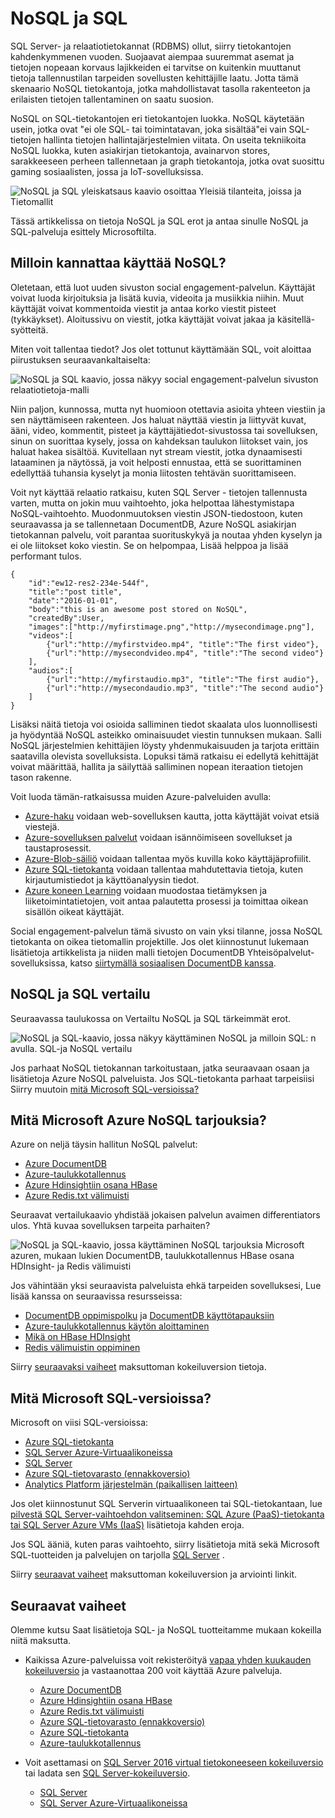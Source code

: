 <properties
    pageTitle="Milloin kannattaa käyttää NoSQL ja SQL | Microsoft Azure"
    description="Vertaa NoSQL relaatio ratkaisuja ja SQL-ratkaisujen eduista. Katso, onko jokin Microsoft Azure NoSQL services- tai SQL Server parhaiten sopii käyttämässäsi skenaariossa."
    keywords="nosql ja sql-NoSQL, sql-ja nosql käyttäminen"
    services="documentdb"
    documentationCenter=""
    authors="mimig1"
    manager="jhubbard"
    editor=""/>

<tags
    ms.service="documentdb"
    ms.workload="data-services"
    ms.tgt_pltfrm="na"
    ms.devlang="dotnet"
    ms.topic="article" 
    ms.date="06/24/2016"
    ms.author="mimig"/>

# <a name="nosql-vs-sql"></a>NoSQL ja SQL

SQL Server- ja relaatiotietokannat (RDBMS) ollut, siirry tietokantojen kahdenkymmenen vuoden. Suojaavat aiempaa suuremmat asemat ja tietojen nopeaan korvaus lajikkeiden ei tarvitse on kuitenkin muuttanut tietoja tallennustilan tarpeiden sovellusten kehittäjille laatu. Jotta tämä skenaario NoSQL tietokantoja, jotka mahdollistavat tasolla rakenteeton ja erilaisten tietojen tallentaminen on saatu suosion. 

NoSQL on SQL-tietokantojen eri tietokantojen luokka. NoSQL käytetään usein, jotka ovat "ei ole SQL- tai toimintatavan, joka sisältää"ei vain SQL-tietojen hallinta tietojen hallintajärjestelmien viitata. On useita tekniikoita NoSQL luokka, kuten asiakirjan tietokantoja, avainarvon stores, sarakkeeseen perheen tallennetaan ja graph tietokantoja, jotka ovat suosittu gaming sosiaalisten, jossa ja IoT-sovelluksissa.

![NoSQL ja SQL yleiskatsaus kaavio osoittaa Yleisiä tilanteita, joissa ja Tietomallit](./media/documentdb-nosql-vs-sql/nosql-vs-sql-overview.png)

Tässä artikkelissa on tietoja NoSQL ja SQL erot ja antaa sinulle NoSQL ja SQL-palveluja esittely Microsoftilta.  

## <a name="when-to-use-nosql"></a>Milloin kannattaa käyttää NoSQL?

Oletetaan, että luot uuden sivuston social engagement-palvelun. Käyttäjät voivat luoda kirjoituksia ja lisätä kuvia, videoita ja musiikkia niihin. Muut käyttäjät voivat kommentoida viestit ja antaa korko viestit pisteet (tykkäykset). Aloitussivu on viestit, jotka käyttäjät voivat jakaa ja käsitellä-syötteitä. 

Miten voit tallentaa tiedot? Jos olet tottunut käyttämään SQL, voit aloittaa piirustuksen seuraavankaltaiselta:

![NoSQL ja SQL kaavio, jossa näkyy social engagement-palvelun sivuston relaatiotietoja-malli](./media/documentdb-nosql-vs-sql/nosql-vs-sql-social.png)

Niin paljon, kunnossa, mutta nyt huomioon otettavia asioita yhteen viestiin ja sen näyttämiseen rakenteen. Jos haluat näyttää viestin ja liittyvät kuvat, ääni, video, kommentit, pisteet ja käyttäjätiedot-sivustossa tai sovelluksen, sinun on suorittaa kysely, jossa on kahdeksan taulukon liitokset vain, jos haluat hakea sisältöä. Kuvitellaan nyt stream viestit, jotka dynaamisesti lataaminen ja näytössä, ja voit helposti ennustaa, että se suorittaminen edellyttää tuhansia kyselyt ja monia liitosten tehtävän suorittamiseen.

Voit nyt käyttää relaatio ratkaisu, kuten SQL Server - tietojen tallennusta varten, mutta on jokin muu vaihtoehto, joka helpottaa lähestymistapa NoSQL-vaihtoehto. Muodonmuutoksen viestin JSON-tiedostoon, kuten seuraavassa ja se tallennetaan DocumentDB, Azure NoSQL asiakirjan tietokannan palvelu, voit parantaa suorituskykyä ja noutaa yhden kyselyn ja ei ole liitokset koko viestin. Se on helpompaa, Lisää helppoa ja lisää performant tulos.

    {
        "id":"ew12-res2-234e-544f",
        "title":"post title",
        "date":"2016-01-01",
        "body":"this is an awesome post stored on NoSQL",
        "createdBy":User,
        "images":["http://myfirstimage.png","http://mysecondimage.png"],
        "videos":[
            {"url":"http://myfirstvideo.mp4", "title":"The first video"},
            {"url":"http://mysecondvideo.mp4", "title":"The second video"}
        ],
        "audios":[
            {"url":"http://myfirstaudio.mp3", "title":"The first audio"},
            {"url":"http://mysecondaudio.mp3", "title":"The second audio"}
        ]
    }

Lisäksi näitä tietoja voi osioida salliminen tiedot skaalata ulos luonnollisesti ja hyödyntää NoSQL asteikko ominaisuudet viestin tunnuksen mukaan. Salli NoSQL järjestelmien kehittäjien löysty yhdenmukaisuuden ja tarjota erittäin saatavilla olevista sovelluksista.  Lopuksi tämä ratkaisu ei edellytä kehittäjät voivat määrittää, hallita ja säilyttää salliminen nopean iteraation tietojen tason rakenne.

Voit luoda tämän-ratkaisussa muiden Azure-palveluiden avulla:

- [Azure-haku](https://azure.microsoft.com/services/search/) voidaan web-sovelluksen kautta, jotta käyttäjät voivat etsiä viestejä.
- [Azure-sovelluksen palvelut](https://azure.microsoft.com/services/app-service/) voidaan isännöimiseen sovellukset ja taustaprosessit.
- [Azure-Blob-säiliö](https://azure.microsoft.com/services/storage/) voidaan tallentaa myös kuvilla koko käyttäjäprofiilit.
- [Azure SQL-tietokanta](https://azure.microsoft.com/services/sql-database/) voidaan tallentaa mahdutettavia tietoja, kuten kirjautumistiedot ja käyttöanalyysin tiedot.
- [Azure koneen Learning](https://azure.microsoft.com/services/machine-learning/) voidaan muodostaa tietämyksen ja liiketoimintatietojen, voit antaa palautetta prosessi ja toimittaa oikean sisällön oikeat käyttäjät.

Social engagement-palvelun tämä sivusto on vain yksi tilanne, jossa NoSQL tietokanta on oikea tietomallin projektille. Jos olet kiinnostunut lukemaan lisätietoja artikkelista ja niiden malli tietojen DocumentDB Yhteisöpalvelut-sovelluksissa, katso [siirtymällä sosiaalisen DocumentDB kanssa](documentdb-social-media-apps.md). 

## <a name="nosql-vs-sql-comparison"></a>NoSQL ja SQL vertailu

Seuraavassa taulukossa on Vertailtu NoSQL ja SQL tärkeimmät erot. 

![NoSQL ja SQL-kaavio, jossa näkyy käyttäminen NoSQL ja milloin SQL: n avulla. SQL-ja NoSQL vertailu](./media/documentdb-nosql-vs-sql/nosql-vs-sql-comparison.png)

Jos parhaat NoSQL tietokannan tarkoitustaan, jatka seuraavaan osaan ja lisätietoja Azure NoSQL palveluista. Jos SQL-tietokanta parhaat tarpeisiisi Siirry muutoin [mitä Microsoft SQL-versioissa?](#what-are-the-microsoft-sql-offerings)

## <a name="what-are-the-microsoft-azure-nosql-offerings"></a>Mitä Microsoft Azure NoSQL tarjouksia?

Azure on neljä täysin hallitun NoSQL palvelut: 

- [Azure DocumentDB](https://azure.microsoft.com/services/documentdb/)
- [Azure-taulukkotallennus](https://azure.microsoft.com/services/storage/)
- [Azure Hdinsightiin osana HBase](https://azure.microsoft.com/services/hdinsight/)
- [Azure Redis.txt välimuisti](https://azure.microsoft.com/services/cache/)

Seuraavat vertailukaavio yhdistää jokaisen palvelun avaimen differentiators ulos. Yhtä kuvaa sovelluksen tarpeita parhaiten? 

![NoSQL ja SQL-kaavio, jossa käyttäminen NoSQL tarjouksia Microsoft azuren, mukaan lukien DocumentDB, taulukkotallennus HBase osana HDInsight- ja Redis välimuisti](./media/documentdb-nosql-vs-sql/nosql-vs-sql-documentdb-storage-hbase-hdinsight-redis-cache.png)

Jos vähintään yksi seuraavista palveluista ehkä tarpeiden sovelluksesi, Lue lisää kanssa on seuraavissa resursseissa: 

- [DocumentDB oppimispolku](https://azure.microsoft.com/documentation/learning-paths/documentdb/) ja [DocumentDB käyttötapauksiin](documentdb-use-cases.md)
- [Azure-taulukkotallennus käytön aloittaminen](../storage/storage-dotnet-how-to-use-tables.md)
- [Mikä on HBase HDInsight](../hdinsight/hdinsight-hbase-overview.md)
- [Redis välimuistin oppiminen](https://azure.microsoft.com/documentation/learning-paths/redis-cache/)

Siirry [seuraavaksi vaiheet](#next-steps) maksuttoman kokeiluversion tietoja.

## <a name="what-are-the-microsoft-sql-offerings"></a>Mitä Microsoft SQL-versioissa?

Microsoft on viisi SQL-versioissa: 

- [Azure SQL-tietokanta](https://azure.microsoft.com/services/sql-database/)
- [SQL Server Azure-Virtuaalikoneissa](https://azure.microsoft.com/services/virtual-machines/sql-server/)
- [SQL Server](https://www.microsoft.com/server-cloud/products/sql-server-2016/)
- [Azure SQL-tietovarasto (ennakkoversio)](https://azure.microsoft.com/services/sql-data-warehouse/)
- [Analytics Platform järjestelmän (paikallisen laitteen)](https://www.microsoft.com/en-us/server-cloud/products/analytics-platform-system/)

Jos olet kiinnostunut SQL Serverin virtuaalikoneen tai SQL-tietokantaan, lue [pilvestä SQL Server-vaihtoehdon valitseminen: SQL Azure (PaaS)-tietokanta tai SQL Server Azure VMs (IaaS)](../sql-database/sql-database-paas-vs-sql-server-iaas.md) lisätietoja kahden eroja.

Jos SQL ääniä, kuten paras vaihtoehto, siirry lisätietoja mitä sekä Microsoft SQL-tuotteiden ja palvelujen on tarjolla [SQL Server](https://www.microsoft.com/server-cloud/products/) .

Siirry [seuraavat vaiheet](#next-steps) maksuttoman kokeiluversion ja arviointi linkit.

## <a name="next-steps"></a>Seuraavat vaiheet

Olemme kutsu Saat lisätietoja SQL- ja NoSQL tuotteitamme mukaan kokeilla niitä maksutta. 

- Kaikissa Azure-palveluissa voit rekisteröityä [vapaa yhden kuukauden kokeiluversio](https://azure.microsoft.com/pricing/free-trial/) ja vastaanottaa 200 voit käyttää Azure palveluja.
    - [Azure DocumentDB](https://azure.microsoft.com/services/documentdb/)
    - [Azure Hdinsightiin osana HBase](https://azure.microsoft.com/services/hdinsight/)
    - [Azure Redis.txt välimuisti](https://azure.microsoft.com/services/cache/)
    - [Azure SQL-tietovarasto (ennakkoversio)](https://azure.microsoft.com/services/sql-data-warehouse/)
    - [Azure SQL-tietokanta](https://azure.microsoft.com/services/sql-database/)
    - [Azure-taulukkotallennus](https://azure.microsoft.com/services/storage/)

- Voit asettamasi on [SQL Server 2016 virtual tietokoneeseen kokeiluversio](https://azure.microsoft.com/marketplace/partners/microsoft/sqlserver2016ctp33evaluationwindowsserver2012r2/) tai ladata sen [SQL Server-kokeiluversio](https://www.microsoft.com/en-us/evalcenter/evaluate-sql-server-2016).
    - [SQL Server](https://www.microsoft.com/server-cloud/products/sql-server-2016/)
    - [SQL Server Azure-Virtuaalikoneissa](https://azure.microsoft.com/services/virtual-machines/sql-server/)

